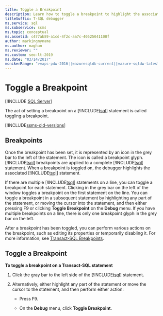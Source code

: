 ```yaml
---
title: Toggle a Breakpoint
description: Learn how to toggle a breakpoint to highlight the associated Transact-SQL statement, and to perform various actions on the statement (such as editing). 
titleSuffix: T-SQL debugger
ms.service: sql
ms.subservice: ssms
ms.topic: conceptual
ms.assetid: c477ab89-a1cd-4f2c-aa7c-40525041100f
author: markingmyname
ms.author: maghan
ms.reviewer: ""
ms.custom: seo-lt-2019
ms.date: "03/14/2017"
monikerRange: ">=aps-pdw-2016||=azuresqldb-current||=azure-sqldw-latest||>=sql-server-2016||>=sql-server-linux-2017||=azuresqldb-mi-current"
---
```


# Toggle a Breakpoint

 [!INCLUDE [SQL Server](../../includes/applies-to-version/sqlserver.md)]

The act of setting a breakpoint on a [!INCLUDE[tsql](../../includes/tsql-md.md)] statement is called toggling a breakpoint.  

[!INCLUDE[ssms-old-versions](../../includes/ssms-old-versions.md)]

## Breakpoints

Once the breakpoint has been set, it is represented by an icon in the grey bar to the left of the statement. The icon is called a breakpoint glyph. [!INCLUDE[tsql](../../includes/tsql-md.md)] breakpoints are applied to a complete [!INCLUDE[tsql](../../includes/tsql-md.md)] statement. When a breakpoint is toggled on, the debugger highlights the associated [!INCLUDE[tsql](../../includes/tsql-md.md)] statement.  
  
 If there are multiple [!INCLUDE[tsql](../../includes/tsql-md.md)] statements on a line, you can toggle a breakpoint for each statement. Clicking in the grey bar on the left of the window toggles a breakpoint on the first statement on the line. You can toggle a breakpoint in a subsequent statement by highlighting any part of the statement, or moving the cursor into the statement, and then either pressing F9 or clicking **Toggle Breakpoint** on the **Debug** menu. If you have multiple breakpoints on a line, there is only one breakpoint glyph in the grey bar on the left.  
  
 After a breakpoint has been toggled, you can perform various actions on the breakpoint, such as editing its properties or temporarily disabling it. For more information, see [Transact-SQL Breakpoints](./transact-sql-breakpoints.md).  
  
## Toggle a Breakpoint  
 **To toggle a breakpoint on a Transact-SQL statement**  
  
1.  Click the gray bar to the left side of the [!INCLUDE[tsql](../../includes/tsql-md.md)] statement.  
  
2.  Alternatively, either highlight any part of the statement or move the cursor to the statement, and then perform either action:  
  
    -   Press F9.  
  
    -   On the **Debug** menu, click **Toggle Breakpoint**.  
  
